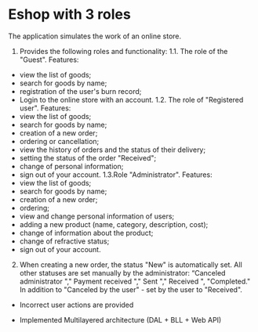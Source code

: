 # Eshop with 3 roles
The application simulates the work of an online store.
1. Provides the following roles and functionality:
1.1. The role of the "Guest". Features:
- view the list of goods;
- search for goods by name;
- registration of the user's burn record;
- Login to the online store with an account.
1.2. The role of "Registered user". Features:
- view the list of goods;
- search for goods by name;
- creation of a new order;
- ordering or cancellation;
- view the history of orders and the status of their delivery;
- setting the status of the order "Received";
- change of personal information;
- sign out of your account.
1.3.Role "Administrator". Features:
- view the list of goods;
- search for goods by name;
- creation of a new order;
- ordering;
- view and change personal information of users;
- adding a new product (name, category, description, cost);
- change of information about the product;
- change of refractive status;
- sign out of your account.
2. When creating a new order, the status "New" is automatically set.
All other statuses are set manually by the administrator: “Canceled
administrator "," Payment received "," Sent "," Received ",
"Completed." In addition to "Canceled by the user" - set by the user
to "Received".

- Incorrect user actions are provided

- Implemented Multilayered architecture (DAL + BLL + Web API)
